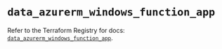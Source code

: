 # `data_azurerm_windows_function_app`

Refer to the Terraform Registry for docs: [`data_azurerm_windows_function_app`](https://registry.terraform.io/providers/hashicorp/azurerm/4.1.0/docs/data-sources/windows_function_app).
